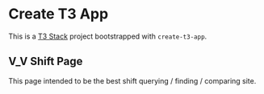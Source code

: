 # Create T3 App

This is a [T3 Stack](https://create.t3.gg/) project bootstrapped with `create-t3-app`.

## V_V Shift Page

This page intended to be the best shift querying / finding / comparing site.
